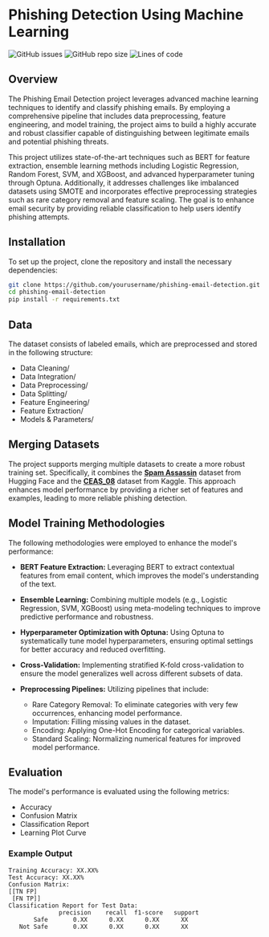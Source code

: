 # Phishing Detection Using Machine Learning

![GitHub issues](https://img.shields.io/github/issues/Koon-Kiat/Phishing-Email-Detection)
![GitHub repo size](https://img.shields.io/github/repo-size/Koon-Kiat/Phishing-Email-Detection)
![Lines of code](https://img.shields.io/tokei/lines/github/Koon-Kiat/Phishing-Email-Detection)

## Overview
The Phishing Email Detection project leverages advanced machine learning techniques to identify and classify phishing emails. By employing a comprehensive pipeline that includes data preprocessing, feature engineering, and model training, the project aims to build a highly accurate and robust classifier capable of distinguishing between legitimate emails and potential phishing threats.

This project utilizes state-of-the-art techniques such as BERT for feature extraction, ensemble learning methods including Logistic Regression, Random Forest, SVM, and XGBoost, and advanced hyperparameter tuning through Optuna. Additionally, it addresses challenges like imbalanced datasets using SMOTE and incorporates effective preprocessing strategies such as rare category removal and feature scaling. The goal is to enhance email security by providing reliable classification to help users identify phishing attempts.

## Installation

To set up the project, clone the repository and install the necessary dependencies:

```bash
git clone https://github.com/yourusername/phishing-email-detection.git
cd phishing-email-detection
pip install -r requirements.txt
```

## Data
The dataset consists of labeled emails, which are preprocessed and stored in the following structure:
- Data Cleaning/
- Data Integration/
- Data Preprocessing/
- Data Splitting/
- Feature Engineering/
- Feature Extraction/
- Models & Parameters/

## Merging Datasets
The project supports merging multiple datasets to create a more robust training set. Specifically, it combines the **[Spam Assassin](https://huggingface.co/datasets/talby/spamassassin)** dataset from Hugging Face and the **[CEAS_08](https://www.kaggle.com/datasets/naserabdullahalam/phishing-email-dataset?select=CEAS_08.csv)** dataset from Kaggle. This approach enhances model performance by providing a richer set of features and examples, leading to more reliable phishing detection.


## Model Training Methodologies
The following methodologies were employed to enhance the model's performance:

- **BERT Feature Extraction:** Leveraging BERT to extract contextual features from email content, which improves the model's understanding of the text.

- **Ensemble Learning:** Combining multiple models (e.g., Logistic Regression, SVM, XGBoost) using meta-modeling techniques to improve predictive performance and robustness.

- **Hyperparameter Optimization with Optuna:** Using Optuna to systematically tune model hyperparameters, ensuring optimal settings for better accuracy and reduced overfitting.

- **Cross-Validation:** Implementing stratified K-fold cross-validation to ensure the model generalizes well across different subsets of data.

- **Preprocessing Pipelines:** Utilizing pipelines that include:

    - Rare Category Removal: To eliminate categories with very few occurrences, enhancing model performance.
    - Imputation: Filling missing values in the dataset.
    - Encoding: Applying One-Hot Encoding for categorical variables.
    - Standard Scaling: Normalizing numerical features for improved model performance.

## Evaluation
The model's performance is evaluated using the following metrics:

- Accuracy
- Confusion Matrix
- Classification Report
- Learning Plot Curve


### Example Output
```
Training Accuracy: XX.XX%
Test Accuracy: XX.XX%
Confusion Matrix:
[[TN FP]
 [FN TP]]
Classification Report for Test Data:
              precision    recall  f1-score   support
       Safe       0.XX      0.XX      0.XX      XX
   Not Safe       0.XX      0.XX      0.XX      XX
```

